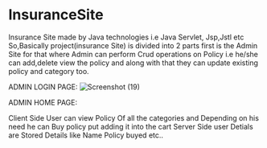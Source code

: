 # InsuranceSite
Insurance Site made by Java technologies i.e Java Servlet, Jsp,Jstl etc
So,Basically project(insurance Site) is divided into 2 parts first is the Admin Site for that where Admin can perform 
Crud operations on Policy i.e he/she can add,delete view the policy and along with that they can update existing policy and category too.

ADMIN LOGIN PAGE:
![Screenshot (19)](https://user-images.githubusercontent.com/61315497/80916423-2f73d880-8d76-11ea-8743-e92f8d3262e3.png)

ADMIN HOME PAGE:


Client Side User can view Policy Of all the categories and Depending on his need he can Buy  policy put adding it into the cart
Server Side user Detials are Stored Details like Name Policy buyed etc..
